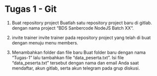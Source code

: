 # Tugas 1 - Git

1. Buat repository project
   Buatlah satu repository project baru di gitlab. dengan nama project “BDS Sanbercode NodeJS Batch XX“.

2. invite trainer
   invite trainer pada repository project yang telah di buat dengan menuju menu members.
3. Menambahkan folder dan file baru
   Buat folder baru dengan nama “Tugas-1” lalu tambahkan file “data_peserta.txt”. Isi file “data_peserta.txt” tersebut dengan nama dan email Anda saat mendaftar, akun gitlab, serta akun telegram pada grup diskusi.
